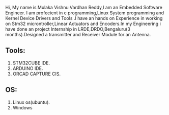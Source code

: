 Hi,
My name is Mulaka Vishnu Vardhan Reddy,I am an Embedded Software Engineer. I am profecient in c programming,Linux System programming and Kernel Device Drivers and Tools
.I have an hands on Experience in working on Stm32 microntroller,Linear Actuators and Encoders.In my Engineering i have done an project Internship in LRDE,DRDO,Bengaluru(3 months).Designed a transmitter and Receiver Module for an Antenna.
## Tools:
1. STM32CUBE IDE.
2. ARDUINO IDE.
3. ORCAD CAPTURE CIS.
## OS:
1. Linux os(ubuntu).
2. Windows
